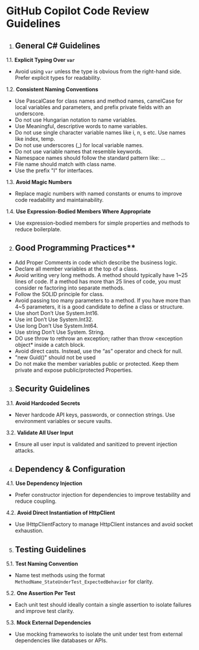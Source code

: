 # GitHub Copilot Code Review Guidelines

1. ## General C# Guidelines

1.1. **Explicit Typing Over `var`**
   * Avoid using `var` unless the type is obvious from the right-hand side. Prefer explicit types for readability.

1.2. **Consistent Naming Conventions**
* Use PascalCase for class names and method names, camelCase for local variables and parameters, and prefix private fields with an underscore.
*  Do not use Hungarian notation to name variables. 
*  Use Meaningful, descriptive words to name variables.
* Do not use single character variable names like i, n, s etc. Use names like index, temp.
*  Do not use underscores (_) for local variable names. 
*  Do not use variable names that resemble keywords.
*  Namespace names should follow the standard pattern like: <company name>.<product name>.<top level module>.<bottom level module>
*  File name should match with class name.
*  Use the prefix "I" for interfaces.

1.3. **Avoid Magic Numbers**
* Replace magic numbers with named constants or enums to improve code readability and maintainability.

1.4. **Use Expression-Bodied Members Where Appropriate**
* Use expression-bodied members for simple properties and methods to reduce boilerplate.

2. ## Good Programming Practices**
* Add Proper Comments in code which describe the business logic.
* Declare all member variables at the top of a class.
* Avoid writing very long methods. A method should typically have 1~25 lines of code. If a method has more than 25 lines of code, you must consider re factoring into separate methods. 
* Follow the SOLID principle for class.
* Avoid passing too many parameters to a method. If you have more than 4~5 parameters, it is a good candidate to define a class or structure.
* Use short Don’t Use System.Int16.
* Use int Don’t Use System.Int32.
* Use long Don’t Use System.Int64.
* Use string Don’t Use System. String.
* DO use throw to rethrow an exception; rather than throw <exception object* inside a catch block.
* Avoid direct casts. Instead, use the “as” operator and check for null. 
* "new Guid()" should not be used
* Do not make the member variables public or protected. Keep them private and expose public/protected Properties.

3. ## Security Guidelines

3.1. **Avoid Hardcoded Secrets**
   * Never hardcode API keys, passwords, or connection strings. Use environment variables or secure vaults.

3.2. **Validate All User Input**
   * Ensure all user input is validated and sanitized to prevent injection attacks.

4. ## Dependency & Configuration

4.1. **Use Dependency Injection**
   * Prefer constructor injection for dependencies to improve testability and reduce coupling.

4.2. **Avoid Direct Instantiation of HttpClient**
   * Use IHttpClientFactory to manage HttpClient instances and avoid socket exhaustion.

5. ## Testing Guidelines

5.1. **Test Naming Convention**
   * Name test methods using the format `MethodName_StateUnderTest_ExpectedBehavior` for clarity.

5.2. **One Assertion Per Test**
   * Each unit test should ideally contain a single assertion to isolate failures and improve test clarity.

5.3. **Mock External Dependencies**
   * Use mocking frameworks to isolate the unit under test from external dependencies like databases or APIs.


